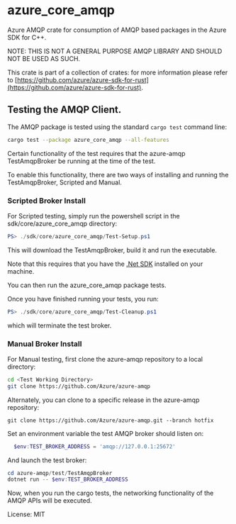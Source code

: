 # azure_core_amqp

Azure AMQP crate for consumption of AMQP based packages in the Azure SDK for C++.

NOTE: THIS IS NOT A GENERAL PURPOSE AMQP LIBRARY AND SHOULD NOT BE USED AS SUCH.

This crate is part of a collection of crates: for more information please refer to [https://github.com/azure/azure-sdk-for-rust](https://github.com/azure/azure-sdk-for-rust).

## Testing the AMQP Client.

The AMQP package is tested using the standard `cargo test` command line:

```bash
cargo test --package azure_core_amqp --all-features
```

Certain functionality of the test requires that the azure-amqp TestAmqpBroker be running at the time of the test.

To enable this functionality, there are two ways of installing and running the TestAmqpBroker, Scripted and Manual.

### Scripted Broker Install
For Scripted testing, simply run the powershell script in the sdk/core/azure_core_amqp directory:

```powershell
PS> ./sdk/core/azure_core_amqp/Test-Setup.ps1
```

This will download the TestAmqpBroker, build it and run the executable.

Note that this requires that you have the [.Net SDK](https://dot.net/download) installed on your machine.

You can then run the azure_core_amqp package tests.

Once you have finished running your tests, you run:

```powershell
PS> ./sdk/core/azure_core_amqp/Test-Cleanup.ps1
```

which will terminate the test broker.

### Manual Broker Install
For Manual testing, first clone the azure-amqp repository to a local directory:

```bash
cd <Test Working Directory>
git clone https://github.com/Azure/azure-amqp
```

Alternately, you can clone to a specific release in the azure-amqp repository:

```
git clone https://github.com/Azure/azure-amqp.git --branch hotfix
```

Set an environment variable the test AMQP broker should listen on:

```powershell
  $env:TEST_BROKER_ADDRESS = 'amqp://127.0.0.1:25672'
```

And launch the test broker:

```powershell
cd azure-amqp/test/TestAmqpBroker
dotnet run -- $env:TEST_BROKER_ADDRESS
```

Now, when you run the cargo tests, the networking functionality of the AMQP APIs will be executed.

License: MIT
